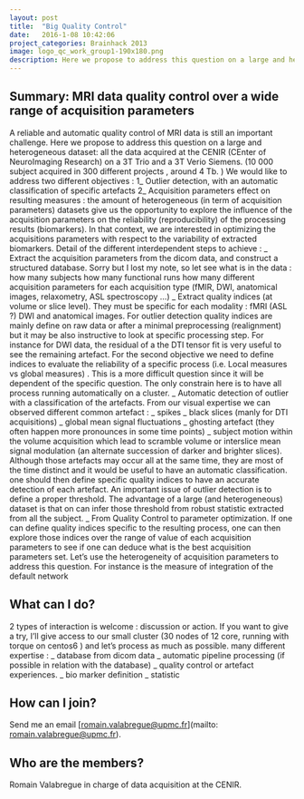 ```yaml
---
layout: post
title:  "Big Quality Control"
date:   2016-1-08 10:42:06
project_categories: Brainhack 2013
image: logo_qc_work_group1-190x180.png
description: Here we propose to address this question on a large and heterogeneous dataset: all the data acquired at the CENIR (CEnter of NeuroImaging Research) on a 3T Trio and a 3T Verio Siemens.
---
```

## Summary: MRI data quality control over a wide range of acquisition parameters
A reliable and automatic quality control of MRI data is still an important challenge. Here we propose to address this question on a large and heterogeneous dataset: all the data acquired at the CENIR (CEnter of NeuroImaging Research) on a 3T Trio and a 3T Verio Siemens. (10 000 subject acquired in 300 different projects , around 4 Tb. )
We would like to address two different objectives : 1_ Outlier detection, with an automatic classification of specific artefacts 2_ Acquisition parameters effect on resulting measures : the amount of heterogeneous (in term of acquisition parameters) datasets give us the opportunity to explore the influence of the acquisition parameters on the reliability (reproducibility) of the processing results (biomarkers). In that context, we are interested in optimizing the acquisitions parameters with respect to the variability of extracted biomarkers.
Detail of the different interdependent steps to achieve :
_ Extract the acquisition parameters from the dicom data, and construct a structured database. Sorry but I lost my note, so let see what is in the data : how many subjects how many functional runs how many different acquisition parameters for each acquisition type (fMIR, DWI, anatomical images, relaxometry, ASL spectroscopy …)
_ Extract quality indices (at volume or slice level). They must be specific for each modality : fMRI (ASL ?) DWI and anatomical images. For outlier detection quality indices are mainly define on raw data or after a minimal preprocessing (realignment) but it may be also instructive to look at specific processing step. For instance for DWI data, the residual of a the DTI tensor fit is very useful to see the remaining artefact. For the second objective we need to define indices to evaluate the reliability of a specific process (i.e. Local measures vs global measures) . This is a more difficult question since it will be dependent of the specific question.
The only constrain here is to have all process running automatically on a cluster.
_ Automatic detection of outlier with a classification of the artefacts. From our visual expertise we can observed different common artefact : _ spikes _ black slices (manly for DTI acquisitions) _ global mean signal fluctuations _ ghosting artefact (they often happen more pronounces in some time points) _ subject motion within the volume acquisition which lead to scramble volume or interslice mean signal modulation (an alternate succession of darker and brighter slices). Although those artefacts may occur all at the same time, they are most of the time distinct and it would be useful to have an automatic classification. one should then define specific quality indices to have an accurate detection of each artefact. An important issue of outlier detection is to define a proper threshold. The advantage of a large (and heterogeneous) dataset is that on can infer those threshold from robust statistic extracted from all the subject.
_ From Quality Control to parameter optimization. If one can define quality indices specific to the resulting process, one can then explore those indices over the range of value of each acquisition parameters to see if one can deduce what is the best acquisition parameters set. Let’s use the heterogeneity of acquisition parameters to address this question. For instance is the measure of integration of the default network

## What can I do?  
2 types of interaction is welcome : discussion or action. If you want to give a try, I’ll give access to our small cluster (30 nodes of 12 core, running with torque on centos6 ) and let’s process as much as possible.
many different expertise : _ database from dicom data _ automatic pipeline processing (if possible in relation with the database) _ quality control or artefact experiences. _ bio marker definition _ statistic

## How can I join?
Send me an email [romain.valabregue@upmc.fr](mailto: romain.valabregue@upmc.fr).   

## Who are the members?
Romain Valabregue in charge of data acquisition at the CENIR.
